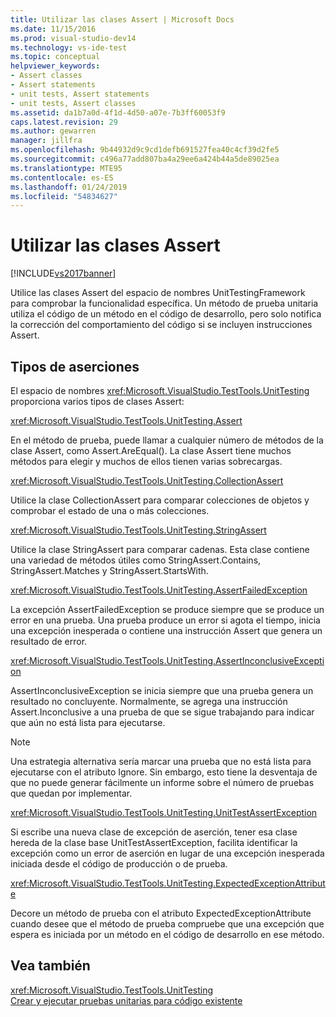 ```yaml
---
title: Utilizar las clases Assert | Microsoft Docs
ms.date: 11/15/2016
ms.prod: visual-studio-dev14
ms.technology: vs-ide-test
ms.topic: conceptual
helpviewer_keywords:
- Assert classes
- Assert statements
- unit tests, Assert statements
- unit tests, Assert classes
ms.assetid: da1b7a0d-4f1d-4d50-a07e-7b3ff60053f9
caps.latest.revision: 29
ms.author: gewarren
manager: jillfra
ms.openlocfilehash: 9b44932d9c9cd1defb691527fea40c4cf39d2fe5
ms.sourcegitcommit: c496a77add807ba4a29ee6a424b44a5de89025ea
ms.translationtype: MTE95
ms.contentlocale: es-ES
ms.lasthandoff: 01/24/2019
ms.locfileid: "54834627"
---
```

# <a name="using-the-assert-classes"></a>Utilizar las clases Assert
[!INCLUDE[vs2017banner](../includes/vs2017banner.md)]

Utilice las clases Assert del espacio de nombres UnitTestingFramework para comprobar la funcionalidad específica. Un método de prueba unitaria utiliza el código de un método en el código de desarrollo, pero solo notifica la corrección del comportamiento del código si se incluyen instrucciones Assert.  
  
## <a name="kinds-of-asserts"></a>Tipos de aserciones  
 El espacio de nombres <xref:Microsoft.VisualStudio.TestTools.UnitTesting> proporciona varios tipos de clases Assert:  
  
 <xref:Microsoft.VisualStudio.TestTools.UnitTesting.Assert>  
  
 En el método de prueba, puede llamar a cualquier número de métodos de la clase Assert, como Assert.AreEqual(). La clase Assert tiene muchos métodos para elegir y muchos de ellos tienen varias sobrecargas.  
  
 <xref:Microsoft.VisualStudio.TestTools.UnitTesting.CollectionAssert>  
  
 Utilice la clase CollectionAssert para comparar colecciones de objetos y comprobar el estado de una o más colecciones.  
  
 <xref:Microsoft.VisualStudio.TestTools.UnitTesting.StringAssert>  
  
 Utilice la clase StringAssert para comparar cadenas. Esta clase contiene una variedad de métodos útiles como StringAssert.Contains, StringAssert.Matches y StringAssert.StartsWith.  
  
 <xref:Microsoft.VisualStudio.TestTools.UnitTesting.AssertFailedException>  
  
 La excepción AssertFailedException se produce siempre que se produce un error en una prueba. Una prueba produce un error si agota el tiempo, inicia una excepción inesperada o contiene una instrucción Assert que genera un resultado de error.  
  
 <xref:Microsoft.VisualStudio.TestTools.UnitTesting.AssertInconclusiveException>  
  
 AssertInconclusiveException se inicia siempre que una prueba genera un resultado no concluyente. Normalmente, se agrega una instrucción Assert.Inconclusive a una prueba de que se sigue trabajando para indicar que aún no está lista para ejecutarse.  
  
> [!NOTE]
>  Una estrategia alternativa sería marcar una prueba que no está lista para ejecutarse con el atributo Ignore. Sin embargo, esto tiene la desventaja de que no puede generar fácilmente un informe sobre el número de pruebas que quedan por implementar.  
  
 <xref:Microsoft.VisualStudio.TestTools.UnitTesting.UnitTestAssertException>  
  
 Si escribe una nueva clase de excepción de aserción, tener esa clase hereda de la clase base UnitTestAssertException, facilita identificar la excepción como un error de aserción en lugar de una excepción inesperada iniciada desde el código de producción o de prueba.  
  
 <xref:Microsoft.VisualStudio.TestTools.UnitTesting.ExpectedExceptionAttribute>  
  
 Decore un método de prueba con el atributo ExpectedExceptionAttribute cuando desee que el método de prueba compruebe que una excepción que espera es iniciada por un método en el código de desarrollo en ese método.  
  
## <a name="see-also"></a>Vea también  
 <xref:Microsoft.VisualStudio.TestTools.UnitTesting>   
 [Crear y ejecutar pruebas unitarias para código existente](http://msdn.microsoft.com/e8370b93-085b-41c9-8dec-655bd886f173)
